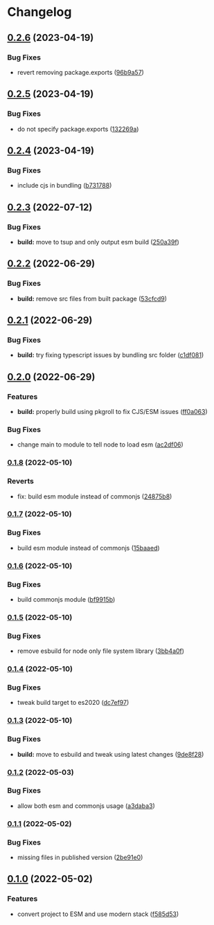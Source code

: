 # Changelog

## [0.2.6](https://github.com/V-ed/class-importer/compare/class-importer-v0.2.5...class-importer-v0.2.6) (2023-04-19)


### Bug Fixes

* revert removing package.exports ([96b9a57](https://github.com/V-ed/class-importer/commit/96b9a574ee9b2f662d65c2a8860e4042fb017e72))

## [0.2.5](https://github.com/V-ed/class-importer/compare/class-importer-v0.2.4...class-importer-v0.2.5) (2023-04-19)


### Bug Fixes

* do not specify package.exports ([132269a](https://github.com/V-ed/class-importer/commit/132269aa2d464e9c6f3fd2ca029bec1da490be55))

## [0.2.4](https://github.com/V-ed/class-importer/compare/class-importer-v0.2.3...class-importer-v0.2.4) (2023-04-19)


### Bug Fixes

* include cjs in bundling ([b731788](https://github.com/V-ed/class-importer/commit/b731788c955c9db28e68dbba878f9036341e0dff))

## [0.2.3](https://github.com/V-ed/class-importer/compare/class-importer-v0.2.2...class-importer-v0.2.3) (2022-07-12)


### Bug Fixes

* **build:** move to tsup and only output esm build ([250a39f](https://github.com/V-ed/class-importer/commit/250a39f231d6ddf1568dd8c77c633571386aa23d))

## [0.2.2](https://github.com/V-ed/class-importer/compare/class-importer-v0.2.1...class-importer-v0.2.2) (2022-06-29)


### Bug Fixes

* **build:** remove src files from built package ([53cfcd9](https://github.com/V-ed/class-importer/commit/53cfcd9cf65f1e55ff233e2f48e3571c04e69d1c))

## [0.2.1](https://github.com/V-ed/class-importer/compare/class-importer-v0.2.0...class-importer-v0.2.1) (2022-06-29)


### Bug Fixes

* **build:** try fixing typescript issues by bundling src folder ([c1df081](https://github.com/V-ed/class-importer/commit/c1df081e9244b0b4d47c469aa4058af5e0a6ccbb))

## [0.2.0](https://github.com/V-ed/class-importer/compare/class-importer-v0.1.8...class-importer-v0.2.0) (2022-06-29)


### Features

* **build:** properly build using pkgroll to fix CJS/ESM issues ([ff0a063](https://github.com/V-ed/class-importer/commit/ff0a0635ccd143ad417399bdb79bd19a15657b85))


### Bug Fixes

* change main to module to tell node to load esm ([ac2df06](https://github.com/V-ed/class-importer/commit/ac2df060e0d37234579be6c1deae72000fb10d85))

### [0.1.8](https://github.com/V-ed/class-importer/compare/class-importer-v0.1.7...class-importer-v0.1.8) (2022-05-10)


### Reverts

* fix: build esm module instead of commonjs ([24875b8](https://github.com/V-ed/class-importer/commit/24875b8cc35eb0ec349562f49eddab39bacf728d))

### [0.1.7](https://github.com/V-ed/class-importer/compare/class-importer-v0.1.6...class-importer-v0.1.7) (2022-05-10)


### Bug Fixes

* build esm module instead of commonjs ([15baaed](https://github.com/V-ed/class-importer/commit/15baaed1e4e37dc3d654213234fe0871e8018ab5))

### [0.1.6](https://github.com/V-ed/class-importer/compare/class-importer-v0.1.5...class-importer-v0.1.6) (2022-05-10)


### Bug Fixes

* build commonjs module ([bf9915b](https://github.com/V-ed/class-importer/commit/bf9915bea0a18d21a7af64141dee590a6c84af58))

### [0.1.5](https://github.com/V-ed/class-importer/compare/class-importer-v0.1.4...class-importer-v0.1.5) (2022-05-10)


### Bug Fixes

* remove esbuild for node only file system library ([3bb4a0f](https://github.com/V-ed/class-importer/commit/3bb4a0ffca6cd26c86ac2d86f242fca91c4379ba))

### [0.1.4](https://github.com/V-ed/class-importer/compare/class-importer-v0.1.3...class-importer-v0.1.4) (2022-05-10)


### Bug Fixes

* tweak build target to es2020 ([dc7ef97](https://github.com/V-ed/class-importer/commit/dc7ef973881fd0b82581a0ec87e0f019f8cf4e1a))

### [0.1.3](https://github.com/V-ed/class-importer/compare/class-importer-v0.1.2...class-importer-v0.1.3) (2022-05-10)


### Bug Fixes

* **build:** move to esbuild and tweak using latest changes ([9de8f28](https://github.com/V-ed/class-importer/commit/9de8f2887ff7247685c9c1a0780be9516abd95ad))

### [0.1.2](https://github.com/V-ed/class-importer/compare/class-importer-v0.1.1...class-importer-v0.1.2) (2022-05-03)


### Bug Fixes

* allow both esm and commonjs usage ([a3daba3](https://github.com/V-ed/class-importer/commit/a3daba314423bf2eb53d3301de6bfa700b82d12a))

### [0.1.1](https://github.com/V-ed/class-importer/compare/class-importer-v0.1.0...class-importer-v0.1.1) (2022-05-02)


### Bug Fixes

* missing files in published version ([2be91e0](https://github.com/V-ed/class-importer/commit/2be91e0c6eaa8b2c94810765f4a756fff4c1c0e9))

## [0.1.0](https://github.com/V-ed/class-importer/compare/class-importer-v0.0.1...class-importer-v0.1.0) (2022-05-02)


### Features

* convert project to ESM and use modern stack ([f585d53](https://github.com/V-ed/class-importer/commit/f585d53464e4ade97f32e6090c947b12a95f5ded))
